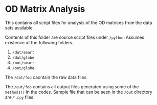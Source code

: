 # OD Matrix Analysis

This contains all script files for analysis of the OD matrices from the data sets available.

Contents of this folder are source script files under `/python`
Assumes existence of the following folders.
1. `/dat/smart`
2. `/dat/globe`
3. `/out/smart`
4. `/out/globe`

The `/dat/foo` caontain the raw data files.

The `/out/foo` contains all output files generated using some of the `methods()` in the codes.
Sample file that can be seen in the `/out` directory are `*.npy` files.
